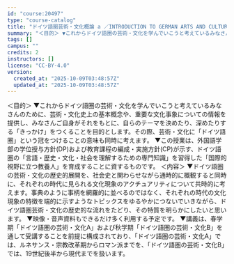 ```yaml
---
id: "course:20497"
type: "course-catalog"
title: "ドイツ語圏芸術・文化概論 a ／INTRODUCTION TO GERMAN ARTS AND CULTURE a"
summary: "＜目的＞ ▼これからドイツ語圏の芸術・文化を学んでいこうと考えているみなさんのために、芸術・文化史上の基本概念や、重要な文化事象についての情報を提供し、みなさんご自身がそれをもとに、自らのテーマを決めたり、深めたりする「きっかけ」をつくるこ…"
tags: []
campus: ""
credits: 2
instructors: []
license: "CC-BY-4.0"
version:
  created_at: "2025-10-09T03:48:57Z"
  updated_at: "2025-10-09T03:48:57Z"
---
```

＜目的＞ ▼これからドイツ語圏の芸術・文化を学んでいこうと考えているみなさんのために、芸術・文化史上の基本概念や、重要な文化事象についての情報を提供し、みなさんご自身がそれをもとに、自らのテーマを決めたり、深めたりする「きっかけ」をつくることを目的とします。その際、芸術・文化に「ドイツ語圏」という冠をつけることの意味も同時に考えます。 ▼この授業は、外国語学部の学位授与方針(DP)および教育課程の編成・実施方針(CP)が示す、ドイツ語圏の「言語・歴史・文化・社会を理解するための専門知識」を習得した「国際的視野に立つ教養人」を育成することに資するものです。 ＜内容＞ ▼ドイツ語圏の芸術・文化の歴史的展開を、社会史と関わらせながら通時的に概観すると同時に、それぞれの時代に見られる文化現象のアクチュアリティについて共時的に考えます。事典のように事柄を網羅的に並べるのではなく、それぞれの時代の文化現象の特徴を端的に示すようなトピックスをゆるやかにつないでいきながら、ドイツ語圏芸術・文化の歴史的な流れをたどり、その特質を明らかにしたいと思います。 ▼映像・音声資料もできるだけ多く利用する予定です。 ▼講義は、春学期「ドイツ語圏の芸術・文化A」および秋学期「ドイツ語圏の芸術・文化B」を通して受講することを前提に構成されており、「ドイツ語圏の芸術・文化A」では、ルネサンス・宗教改革期からロマン派までを、「ドイツ語圏の芸術・文化B」では、19世紀後半から現代までを扱います。
